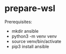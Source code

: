# prepare-wsl

Prerequisites:
  - mkdir ansible
  - python3 -m venv venv
  - source venv/bin/activate
  - pip3 install ansible
